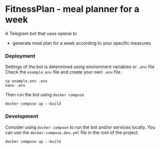 # FitnessPlan - meal planner for a week
A Telegram bot that uses openai to 
 - generate meal plan for a week according to your specific measures

### Deployment
Settings of the bot is determined using environment variables or `.env` file
Check the `example.env` file and create your own `.env` file.
```commandline
cp example.env .env
nano .env
```
Then run the bot using `docker compose`
```commandline
docker compose up --build
```
### Development
Consider using `docker compose` to run the bot and/or services locally. You can use the `docker-compose.dev.yml` file in the root of the project.
```commandline
docker compose up --build
```

